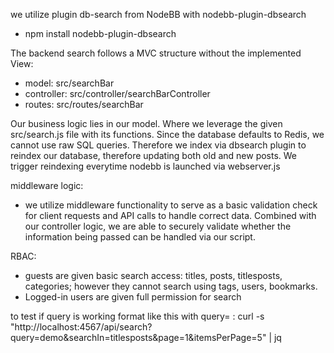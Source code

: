 
we utilize plugin db-search from NodeBB with nodebb-plugin-dbsearch
- npm install nodebb-plugin-dbsearch


The backend search follows a MVC structure without the implemented View:
 - model: src/searchBar
 - controller: src/controller/searchBarController
 - routes: src/routes/searchBar

Our business logic lies in our model. Where we leverage the given src/search.js file with its functions. 
Since the database defaults to Redis, we cannot use raw SQL queries. Therefore we index via dbsearch plugin to reindex our database, therefore updating both old and new posts. We trigger reindexing everytime nodebb is launched via webserver.js

middleware logic: 
 - we utilize middleware functionality to serve as a basic validation check for client requests and API calls to handle correct data. Combined with our controller logic, we are able to securely validate whether the information being passed can be handled via our script.

RBAC:
 - guests are given basic search access: titles, posts, titlesposts, categories; however they cannot search using tags, users, bookmarks.
 - Logged-in users are given full permission for search


to test if query is working format like this with query=<YOUR INPUT>
: curl -s "http://localhost:4567/api/search?query=demo&searchIn=titlesposts&page=1&itemsPerPage=5" | jq
